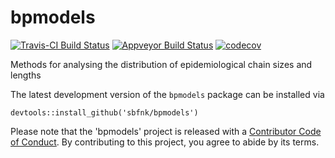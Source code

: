# bpmodels

[![Travis-CI Build Status](https://travis-ci.org/sbfnk/bpmodels.svg?branch=master)](https://travis-ci.org/sbfnk/bpmodels)
[![Appveyor Build Status](https://ci.appveyor.com/api/projects/status/y37i8x0wo9o8s2wf?svg=true)](https://ci.appveyor.com/project/sbfnk/bpmodels)
[![codecov](https://codecov.io/github/sbfnk/bpmodels/branch/master/graphs/badge.svg)](https://codecov.io/github/sbfnk/bpmodels) 

Methods for analysing the distribution of epidemiological chain sizes and lengths

The latest development version of the `bpmodels` package can be installed via

```{r eval=FALSE}
devtools::install_github('sbfnk/bpmodels')
```

Please note that the 'bpmodels' project is released with a [Contributor Code of Conduct](CODE_OF_CONDUCT.md). By contributing to this project, you agree to abide by its terms.
